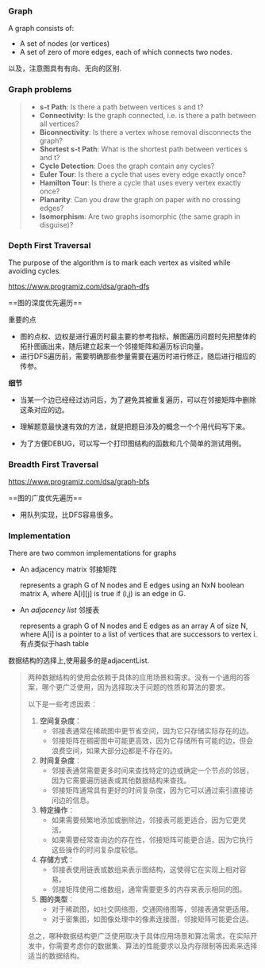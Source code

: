 ### Graph

A graph consists of:

- A set of nodes (or vertices)
- A set of zero of more edges, each of which connects two nodes.

以及，注意图具有有向、无向的区别.

### Graph problems   

> - **s-t Path**: Is there a path between vertices s and t?
> - **Connectivity**: Is the graph connected, i.e. is there a path between all vertices?
> - **Biconnectivity**: Is there a vertex whose removal disconnects the graph?
> - **Shortest s-t Path**: What is the shortest path between vertices s and t?
> - **Cycle Detection**: Does the graph contain any cycles?
> - **Euler Tour**: Is there a cycle that uses every edge exactly once?
> - **Hamilton Tour**: Is there a cycle that uses every vertex exactly once?
> - **Planarity**: Can you draw the graph on paper with no crossing edges?
> - **Isomorphism**: Are two graphs isomorphic (the same graph in disguise)?



### Depth First Traversal

The purpose of the algorithm is to mark each vertex as visited while avoiding cycles. 

https://www.programiz.com/dsa/graph-dfs

==图的深度优先遍历==

重要的点

- 图的点权、边权是进行遍历时最主要的参考指标，解图遍历问题时先把整体的拓扑图画出来，随后建立起来一个邻接矩阵和遍历标识向量。
- 进行DFS遍历前，需要明确那些参量需要在遍历时进行修正，随后进行相应的传参。



**细节**

- 当某一个边已经经过访问后，为了避免其被重复遍历，可以在邻接矩阵中删除这条对应的边。
- 理解题意最快速有效的方法，就是把题目涉及的概念一个个用代码写下来。

- 为了方便DEBUG，可以写一个打印图结构的函数和几个简单的测试用例。







### Breadth First Traversal

https://www.programiz.com/dsa/graph-bfs

==图的广度优先遍历==

- 用队列实现，比DFS容易很多。





### Implementation

There are two common implementations for graphs

- An adjacency matrix  邻接矩阵

  represents a graph G of N nodes and E edges using an NxN boolean matrix A, where A[i][j] is true if (i,j) is an edge in G.

- An *adjacency list*  邻接表

  represents a graph G of N nodes and E edges as an array A of size N, where A[i] is a pointer to a list of vertices that are successors to vertex i. 有点类似于hash table

数据结构的选择上,使用最多的是adjacentList.

> 两种数据结构的使用会依赖于具体的应用场景和需求。没有一个通用的答案，哪个更广泛使用，因为选择取决于问题的性质和算法的要求。
>
> 以下是一些考虑因素：
>
> 1. **空间复杂度**：
>    - 邻接表通常在稀疏图中更节省空间，因为它只存储实际存在的边。
>    - 邻接矩阵在稠密图中可能更高效，因为它存储所有可能的边，但会浪费空间，如果大部分边都是不存在的。
> 2. **时间复杂度**：
>    - 邻接表通常需要更多时间来查找特定的边或确定一个节点的邻居，因为它需要遍历链表或其他数据结构来查找。
>    - 邻接矩阵通常具有更好的时间复杂度，因为它可以通过索引直接访问边的信息。
> 3. **特定操作**：
>    - 如果需要频繁地添加或删除边，邻接表可能更适合，因为它更灵活。
>    - 如果需要经常查询边的存在性，邻接矩阵可能更合适，因为它执行这些操作的时间复杂度较低。
> 4. **存储方式**：
>    - 邻接表使用链表或数组来表示图结构，这使得它在实现上相对容易。
>    - 邻接矩阵使用二维数组，通常需要更多的内存来表示相同的图。
> 5. **图的类型**：
>    - 对于稀疏图，如社交网络图，交通网络图等，邻接表通常更适用。
>    - 对于密集图，如图像处理中的像素连接图，邻接矩阵可能更合适。
>
> 总之，哪种数据结构更广泛使用取决于具体应用场景和算法需求。在实际开发中，你需要考虑你的数据集、算法的性能要求以及内存限制等因素来选择适当的数据结构。
